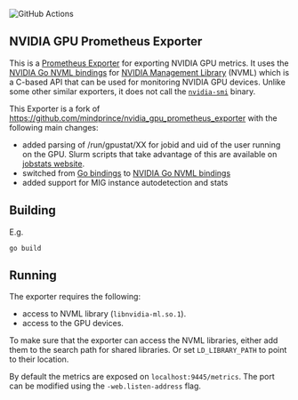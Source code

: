 ![GitHub Actions](https://img.shields.io/github/actions/workflow/status/p-doom/nvidia_gpu_prometheus_exporter/release.yml?branch=master&label=CI&logo=github)


NVIDIA GPU Prometheus Exporter
------------------------------

This is a [Prometheus Exporter](https://prometheus.io/docs/instrumenting/exporters/) for
exporting NVIDIA GPU metrics. It uses the [NVIDIA Go NVML bindings](github.com/NVIDIA/go-nvml)
for [NVIDIA Management Library](https://developer.nvidia.com/nvidia-management-library-nvml)
(NVML) which is a C-based API that can be used for monitoring NVIDIA GPU devices.
Unlike some other similar exporters, it does not call the
[`nvidia-smi`](https://developer.nvidia.com/nvidia-system-management-interface) binary.

This Exporter is a fork of https://github.com/mindprince/nvidia_gpu_prometheus_exporter with the following main changes:
- added parsing of /run/gpustat/XX for jobid and uid of the user running on the GPU. Slurm scripts that take advantage of this are available on [jobstats website](https://github.com/PrincetonUniversity/jobstats).
- switched from [Go bindings](https://github.com/mindprince/gonvml) to [NVIDIA Go NVML bindings](github.com/NVIDIA/go-nvml)
- added support for MIG instance autodetection and stats

## Building

E.g.
```
go build
```

## Running

The exporter requires the following:
- access to NVML library (`libnvidia-ml.so.1`).
- access to the GPU devices.

To make sure that the exporter can access the NVML libraries, either add them
to the search path for shared libraries. Or set `LD_LIBRARY_PATH` to point to
their location.

By default the metrics are exposed on `localhost:9445/metrics`. The port can be
modified using the `-web.listen-address` flag.
